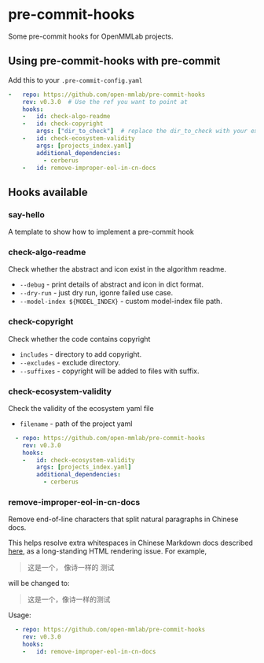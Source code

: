 # pre-commit-hooks

Some pre-commit hooks for OpenMMLab projects.

## Using pre-commit-hooks with pre-commit

Add this to your `.pre-commit-config.yaml`

```yaml
-   repo: https://github.com/open-mmlab/pre-commit-hooks
    rev: v0.3.0  # Use the ref you want to point at
    hooks:
    -   id: check-algo-readme
    -   id: check-copyright
        args: ["dir_to_check"]  # replace the dir_to_check with your expected directory to check
    -   id: check-ecosystem-validity
        args: [projects_index.yaml]
        additional_dependencies:
          - cerberus
    -   id: remove-improper-eol-in-cn-docs
```

## Hooks available

### say-hello

A template to show how to implement a pre-commit hook

### check-algo-readme

Check whether the abstract and icon exist in the algorithm readme.

- `--debug` - print details of abstract and icon in dict format.
- `--dry-run` - just dry run, igonre failed use case.
- `--model-index ${MODEL_INDEX}` - custom model-index file path.

### check-copyright

Check whether the code contains copyright

- `includes` - directory to add copyright.
- `--excludes` - exclude directory.
- `--suffixes` - copyright will be added to files with suffix.

### check-ecosystem-validity

Check the validity of the ecosystem yaml file

- `filename` - path of the project yaml

```yaml
  - repo: https://github.com/open-mmlab/pre-commit-hooks
    rev: v0.3.0
    hooks:
    -   id: check-ecosystem-validity
        args: [projects_index.yaml]
        additional_dependencies:
          - cerberus
```

### remove-improper-eol-in-cn-docs

Remove end-of-line characters that split natural paragraphs in Chinese docs.

This helps resolve extra whitespaces in Chinese Markdown docs described [here](https://stackoverflow.com/questions/8550112/prevent-workaround-browser-converting-n-between-lines-into-space-for-chinese/8551033#8551033), as a long-standing HTML rendering issue. For example,

> 这是一个，
> 像诗一样的
> 测试

will be changed to:

> 这是一个，像诗一样的测试

Usage:

```yaml
  - repo: https://github.com/open-mmlab/pre-commit-hooks
    rev: v0.3.0
    hooks:
    -   id: remove-improper-eol-in-cn-docs
```
